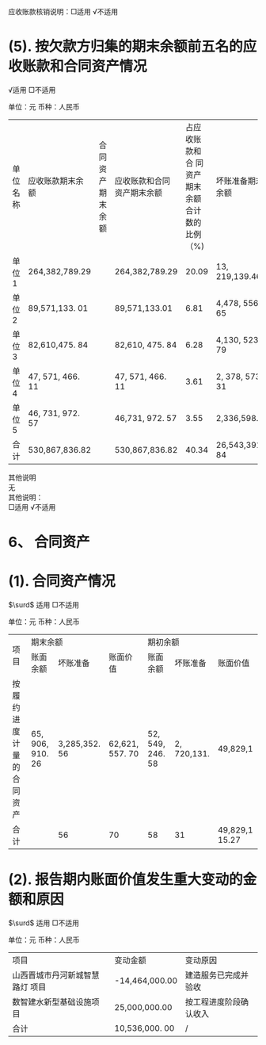 应收账款核销说明：□适用 √不适用  

# (5). 按欠款方归集的期末余额前五名的应收账款和合同资产情况  

√适用 □不适用  

单位：元  币种：人民币  


<html><body><table><tr><td>单位名称</td><td>应收账款期末余 额</td><td>合同资 产期末 余额</td><td>应收账款和合同 资产期末余额</td><td>占应收账款和合 同资产期末余额 合计数的比例（%)</td><td>坏账准备期末 余额</td></tr><tr><td>单位1</td><td>264,382,789.29</td><td></td><td>264,382,789.29</td><td>20.09</td><td>13, 219,139.46</td></tr><tr><td>单位2</td><td>89,571,133. 01</td><td></td><td>89,571,133.01</td><td>6.81</td><td>4,478, 556. 65</td></tr><tr><td>单位3</td><td>82,610,475. 84</td><td></td><td>82,610, 475. 84</td><td>6.28</td><td>4,130, 523. 79</td></tr><tr><td>单位4</td><td>47, 571, 466. 11</td><td></td><td>47, 571, 466. 11</td><td>3.61</td><td>2, 378, 573. 31</td></tr><tr><td>单位5</td><td>46, 731, 972. 57</td><td></td><td>46,731, 972. 57</td><td>3.55</td><td>2,336,598.63</td></tr><tr><td>合计</td><td>530,867,836.82</td><td></td><td>530,867,836.82</td><td>40.34</td><td>26,543,391. 84</td></tr></table></body></html>  

其他说明  
无  
其他说明：  
□适用  √不适用  

# 6、 合同资产  

# (1). 合同资产情况  

$\surd$ 适用 □不适用  

单位：元  币种：人民币  


<html><body><table><tr><td rowspan="2">项目</td><td colspan="3">期末余额</td><td colspan="3">期初余额</td></tr><tr><td>账面余额</td><td>坏账准备</td><td>账面价值</td><td>账面余额</td><td>坏账准备</td><td>账面价值</td></tr><tr><td>按履约进 度计量的 合同资产</td><td>65, 906, 910. 26</td><td>3,285,352. 56</td><td>62,621, 557. 70</td><td>52, 549, 246. 58</td><td>2, 720,131.</td><td>49,829,1</td></tr><tr><td>合计</td><td></td><td>56</td><td>70</td><td>58</td><td>31</td><td>49,829,1 15.27</td></tr></table></body></html>  

# (2). 报告期内账面价值发生重大变动的金额和原因  

$\surd$ 适用 □不适用  

单位：元  币种：人民币  


<html><body><table><tr><td>项目</td><td>变动金额</td><td>变动原因</td></tr><tr><td>山西晋城市丹河新城智慧路灯 项目</td><td>-14,464,000.00</td><td>建造服务已完成并验收</td></tr><tr><td>数智建水新型基础设施项目</td><td>25,000,000.00</td><td>按工程进度阶段确认收入</td></tr><tr><td>合计</td><td>10,536,000. 00</td><td>/</td></tr></table></body></html>  